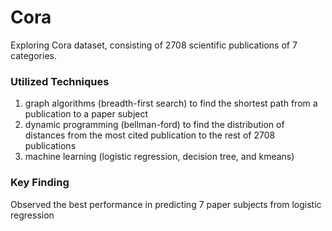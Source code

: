 # Cora
Exploring Cora dataset, consisting of 2708 scientific publications of 7 categories. 

### Utilized Techniques
1.	graph algorithms (breadth-first search) to find the shortest path from a publication to a paper subject
2.	dynamic programming (bellman-ford) to find the distribution of distances from the most cited publication to the rest of 2708 publications
3.	machine learning (logistic regression, decision tree, and kmeans)
 
### Key Finding
Observed the best performance in predicting 7 paper subjects from logistic regression


